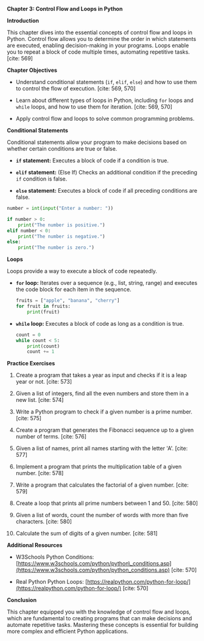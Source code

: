 
**Chapter 3: Control Flow and Loops in Python**

**Introduction**

This chapter dives into the essential concepts of control flow and loops in Python. Control flow allows you to determine the order in which statements are executed, enabling decision-making in your programs. Loops enable you to repeat a block of code multiple times, automating repetitive tasks. [cite: 569]

**Chapter Objectives**

* Understand conditional statements (`if`, `elif`, `else`) and how to use them to control the flow of execution. [cite: 569, 570]
   
* Learn about different types of loops in Python, including `for` loops and `while` loops, and how to use them for iteration. [cite: 569, 570]
   
* Apply control flow and loops to solve common programming problems.

**Conditional Statements**

Conditional statements allow your program to make decisions based on whether certain conditions are true or false.

* **`if` statement:** Executes a block of code if a condition is true.
   
* **`elif` statement:** (Else If) Checks an additional condition if the preceding `if` condition is false.
   
* **`else` statement:** Executes a block of code if all preceding conditions are false.

```python
number = int(input("Enter a number: "))

if number > 0:
    print("The number is positive.")
elif number < 0:
    print("The number is negative.")
else:
    print("The number is zero.")
```

**Loops**

Loops provide a way to execute a block of code repeatedly.

* **`for` loop:** Iterates over a sequence (e.g., list, string, range) and executes the code block for each item in the sequence.
   
    ```python
    fruits = ["apple", "banana", "cherry"]
    for fruit in fruits:
        print(fruit)
    ```
    
* **`while` loop:** Executes a block of code as long as a condition is true.
   
    ```python
    count = 0
    while count < 5:
        print(count)
        count += 1
    ```

**Practice Exercises**

1.  Create a program that takes a year as input and checks if it is a leap year or not. [cite: 573]
   
2.  Given a list of integers, find all the even numbers and store them in a new list. [cite: 574]
   
3.  Write a Python program to check if a given number is a prime number. [cite: 575]
   
4.  Create a program that generates the Fibonacci sequence up to a given number of terms. [cite: 576]
   
5.  Given a list of names, print all names starting with the letter 'A'. [cite: 577]
   
6.  Implement a program that prints the multiplication table of a given number. [cite: 578]
   
7.  Write a program that calculates the factorial of a given number. [cite: 579]
   
8.  Create a loop that prints all prime numbers between 1 and 50. [cite: 580]
   
9.  Given a list of words, count the number of words with more than five characters. [cite: 580]
   
10. Calculate the sum of digits of a given number. [cite: 581]

**Additional Resources**

* W3Schools Python Conditions: [https://www.w3schools.com/python/python\_conditions.asp](https://www.w3schools.com/python/python_conditions.asp) [cite: 570]
   
* Real Python Python Loops: [https://realpython.com/python-for-loop/](https://realpython.com/python-for-loop/) [cite: 570]

**Conclusion**

This chapter equipped you with the knowledge of control flow and loops, which are fundamental to creating programs that can make decisions and automate repetitive tasks. Mastering these concepts is essential for building more complex and efficient Python applications.